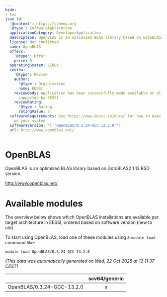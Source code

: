 ```yaml
---
hide:
- toc
json_ld:
  '@context': https://schema.org
  '@type': SoftwareApplication
  applicationCategory: DeveloperApplication
  description: OpenBLAS is an optimized BLAS library based on GotoBLAS2 1.13 BSD version.
  license: Not confirmed
  name: OpenBLAS
  offers:
    '@type': Offer
    price: 0
  operatingSystem: LINUX
  review:
    '@type': Review
    author:
      '@type': Organization
      name: EESSI
    reviewBody: Application has been successfully made available on all architectures
      supported by EESSI
    reviewRating:
      '@type': Rating
      ratingValue: 5
  softwareRequirements: See https://www.eessi.io/docs/ for how to make EESSI available
    on your system
  softwareVersion: '[''OpenBLAS/0.3.24-GCC-13.2.0'']'
  url: http://www.openblas.net/
---
```


OpenBLAS
========


OpenBLAS is an optimized BLAS library based on GotoBLAS2 1.13 BSD version.

http://www.openblas.net/
# Available modules


The overview below shows which OpenBLAS installations are available per target architecture in EESSI, ordered based on software version (new to old).

To start using OpenBLAS, load one of these modules using a `module load` command like:

```shell
module load OpenBLAS/0.3.24-GCC-13.2.0
```

*(This data was automatically generated on Wed, 22 Oct 2025 at 12:11:37 CEST)*

| |scv64/generic|
| :---: | :---: |
|OpenBLAS/0.3.24-GCC-13.2.0|x|
